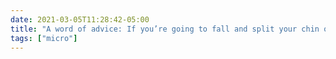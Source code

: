 ```yaml
---
date: 2021-03-05T11:28:42-05:00
title: "A word of advice: If you’re going to fall and split your chin on a Friday morning, don’t do it by passing out first. Hard to answer doctor’s questions when you can’t remember much of what happened. 😂"
tags: ["micro"]
---
```

